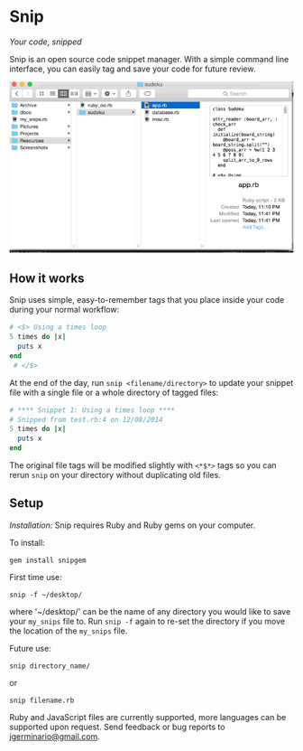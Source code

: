 Snip 
====
*Your code, snipped*

Snip is an open source code snippet manager. With a simple command line interface, you can easily tag and save your code for future review.
<p align="center">
<img src="snip.gif" />
</p>

## How it works

Snip uses simple, easy-to-remember tags that you place inside your code during your normal workflow:
```ruby
# <$> Using a times loop
5 times do |x|
  puts x
end
 # </$>
```

At the end of the day, run `snip <filename/directory>` to update your snippet file with a single file or a whole directory of tagged files:

```ruby
# **** Snippet 1: Using a times loop ****
# Snipped from test.rb:4 on 12/08/2014
5 times do |x|
  puts x
end
```

The original file tags will be modified slightly with `<*$*>` tags so you can rerun `snip` on your directory without duplicating old files.

## Setup
*Installation:*
Snip requires Ruby and Ruby gems on your computer.

To install:
```
gem install snipgem
```

First time use:
```
snip -f ~/desktop/
```
where '~/desktop/' can be the name of any directory you would like to save your `my_snips` file to. Run `snip -f` again to re-set the directory if you move the location of the `my_snips` file.

Future use:
```
snip directory_name/
```
or
```
snip filename.rb
```

Ruby and JavaScript files are currently supported, more languages can be supported upon request. Send feedback or bug reports to jgerminario@gmail.com.



